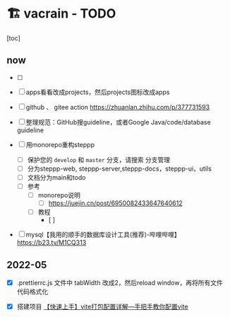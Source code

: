 # :building_construction: vacrain - TODO

[toc]


## now

- [ ] 
- [ ] apps看看改成projects，然后projects图标改成apps
- [ ] github 、 gitee action https://zhuanlan.zhihu.com/p/377731593
- [ ] 整理规范：GitHub搜guideline，或者Google Java/code/database guideline
- [ ] 用monorepo重构steppp
  - [ ] 保护您的 `develop` 和 `master` 分支，请搜索 分支管理
  - [ ] 分为steppp-web, steppp-server,steppp-docs，steppp-ui，utils
  - [ ] 文档分为main和todo
  - [ ] 参考
    - [ ] monorepo说明
      - [ ] https://juejin.cn/post/6950082433647640612
    - [ ] 教程
      - [ ] 
  
- [ ] mysql【我用的顺手的数据库设计工具(推荐)-哔哩哔哩】 https://b23.tv/M1CQ313 



## 2022-05

- [x] .prettierrc.js 文件中  tabWidth 改成2，然后reload window，再将所有文件 代码格式化
- [x] 搭建项目 [【快速上手】vite打包配置详解—手把手教你配置vite](https://www.bilibili.com/video/BV1yu411U71S?spm_id_from=333.999.0.0)



